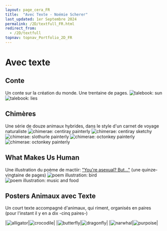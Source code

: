 ```yaml
---
layout: page_cera_FR
title:  "Avec Texte - Noémie Scherer"
last_updated: 1er Septembre 2024
permalink: /2D/textfull_FR.html
redirect_from: 
  - /2D/textfull
topnav: topnav_Portfolio_2D_FR
---
```


# Avec texte

## Conte
Un conte sur la création du monde. Une trentaine de pages.
![talebook: sun](/assets/art/2D/talebook-FR-14D1_wm_gla_def.jpg)
![talebook: lies](/assets/art/2D/talebook-FR-23D_wm_gla_def.jpg)

## Chimères
Une série de douze animaux hybrides, dans le style d'un carnet de voyage naturaliste
![chimerae: centiray painterly](/assets/art/2D/hybrides-centiray-painterly_wm_gla_def.jpg)
![chimerae: centiray sketchy](/assets/art/2D/hybrides-centiray-sketchy_wm_gla_def.jpg)
![chimerae: slothurle painterly](/assets/art/2D/hybrides-10-slothurtle-painterly_wm_gla_def.jpg)
![chimerae: octonkey painterly](/assets/art/2D/hybrides-09-poulpatele-painterly_wm_gla_def.jpg)
![chimerae: octonkey painterly](/assets/art/2D/hybrides-09-poulpatele-sketchy_wm_gla_def.jpg)

## What Makes Us Human
Une illustration du poème de mactiir: ["You're asexual? But..."](https://www.tumblr.com/mactiir/111248375052/youre-asexual-but) (une quinze-vingtaine de pages)
![poem illustration: bird](/assets/art/2D/09_whatMakesUsHuman_09-10_Bird_wm_gla_def.jpg)
![poem illustration: music and food](/assets/art/2D/09_whatMakesUsHuman_17-18_All1_wm_gla_def.jpg)

## Posters Animaux avec Texte
Un court texte accompagné d'animaux, qui riment, organisés en paires (pour l'instant il y en a dix -cinq paires-)

|![alligator](/assets/art/2D/motiv_alligator_wm_gla_def.jpg)|![crocodile](/assets/art/2D/motiv_crocodile_wm_gla_def.jpg)|
|![butterfly](/assets/art/2D/motiv_butterfly_wm_gla_def.jpg)|![dragonfly](/assets/art/2D/motiv_dragonfly_wm_gla_def.jpg)|
|![narwhal](/assets/art/2D/motiv_narwhal_wm_gla_def.jpg)|![purpoise](/assets/art/2D/motiv_purpoise_wm_gla_def.jpg)|

